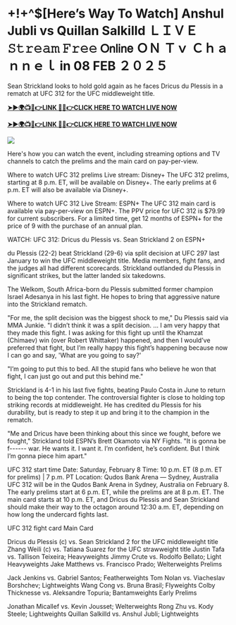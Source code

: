 # +!+^$[Here’s Way To Watch] Anshul Jubli vs Quillan Salkilld ＬＩＶＥ 𝚂𝚝𝚛𝚎𝚊𝚖 𝙵𝚛𝚎𝚎 𝖮𝗇𝗅𝗂𝗇𝖾 ＯＮ Ｔｖ Ｃｈａｎｎｅｌ in 08 FEB ２０２５

Sean Strickland looks to hold gold again as he faces Dricus du Plessis in a rematch at UFC 312 for the UFC middleweight title. 

**[➤►🌍📺📱👉LINK 🔴✅👉CLICK HERE TO WATCH LIVE NOW](https://asho-paad-khao.blogspot.com/2025/02/uf.html)**

**[➤►🌍📺📱👉LINK 🔴✅👉CLICK HERE TO WATCH LIVE NOW](https://asho-paad-khao.blogspot.com/2025/02/uf.html)**

[![](https://blogger.googleusercontent.com/img/b/R29vZ2xl/AVvXsEhPny_OcYwXNkoBv2GQS7pdU8zWexW1VOdQ00RvjBySHV-GOUMqWZMYlbJ9_ZesDjY7BIETpQ2E1DMCxGBPyeQdh1O8NvNKACAa6RXHuc-G55Zcd-Ie1FI3PxSwA-jS2U8_hGP5Eo3jhchJKpcjTJR-GnapCXmL3McY3Q9yVtiVFbkNW9bHDVuQ5UZp8Ig/w524-h295/UFC%20Main.gif)](https://asho-paad-khao.blogspot.com/2025/02/uf.html)

Here's how you can watch the event, including streaming options and TV channels to catch the prelims and the main card on pay-per-view.

Where to watch UFC 312 prelims
Live stream: Disney+
The UFC 312 prelims, starting at 8 p.m. ET, will be available on Disney+. The early prelims at 6 p.m. ET will also be available via Disney+.

Where to watch UFC 312
Live Stream: ESPN+
The UFC 312 main card is available via pay-per-view on ESPN+. The PPV price for UFC 312 is $79.99 for current subscribers. For a limited time, get 12 months of ESPN+ for the price of 9 with the purchase of an annual plan.

WATCH: UFC 312: Dricus du Plessis vs. Sean Strickland 2 on ESPN+

du Plessis (22-2) beat Strickland (29-6) via split decision at UFC 297 last January to win the UFC middleweight title. Media members, fight fans, and the judges all had different scorecards. Strickland outlanded du Plessis in significant strikes, but the latter landed six takedowns. 

The Welkom, South Africa-born du Plessis submitted former champion Israel Adesanya in his last fight. He hopes to bring that aggressive nature into the Strickland rematch. 

"For me, the split decision was the biggest shock to me," Du Plessis said via MMA Junkie. "I didn’t think it was a split decision. … I am very happy that they made this fight. I was asking for this fight up until the Khamzat (Chimaev) win (over Robert Whittaker) happened, and then I would’ve preferred that fight, but I’m really happy this fight’s happening because now I can go and say, 'What are you going to say?'

"I’m going to put this to bed. All the stupid fans who believe he won that fight, I can just go out and put this behind me."

Strickland is 4-1 in his last five fights, beating Paulo Costa in June to return to being the top contender. The controversial fighter is close to holding top striking records at middleweight. He has credited du Plessis for his durability, but is ready to step it up and bring it to the champion in the rematch. 

"Me and Dricus have been thinking about this since we fought, before we fought," Strickland told ESPN’s Brett Okamoto via NY Fights. "It is gonna be f------ war. He wants it. I want it. I’m confident, he’s confident. But I think I’m gonna piece him apart."

UFC 312 start time
Date: Saturday, February 8
Time: 10 p.m. ET (8 p.m. ET for prelims) | 7 p.m. PT
Location: Qudos Bank Arena — Sydney, Australia
UFC 312 will be in the Qudos Bank Arena in Sydney, Australia on February 8. The early prelims start at 6 p.m. ET, while the prelims are at 8 p.m. ET. The main card starts at 10 p.m. ET, and Dricus du Plessis and Sean Strickland should make their way to the octagon around 12:30 a.m. ET, depending on how long the undercard fights last.

UFC 312 fight card
Main Card

Dricus du Plessis (c) vs. Sean Strickland 2 for the UFC middleweight title
Zhang Weili (c) vs. Tatiana Suarez for the UFC strawweight title
Justin Tafa vs. Tallison Teixeira; Heavyweights
Jimmy Crute vs. Rodolfo Bellato; Light Heavyweights
Jake Matthews vs. Francisco Prado; Welterweights
Prelims

Jack Jenkins vs. Gabriel Santos; Featherweights
Tom Nolan vs. Viacheslav Borshchev; Lightweights
Wang Cong vs. Bruna Brasil; Flyweights
Colby Thicknesse vs. Aleksandre Topuria; Bantamweights
Early Prelims

Jonathan Micallef vs. Kevin Jousset; Welterweights
Rong Zhu vs. Kody Steele; Lightweights
Quillan Salkilld vs. Anshul Jubli; Lightweights
